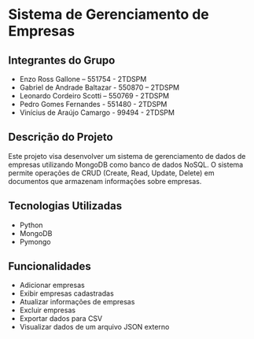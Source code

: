 # Sistema de Gerenciamento de Empresas

## Integrantes do Grupo
- Enzo Ross Gallone – 551754 - 2TDSPM 
- Gabriel de Andrade Baltazar - 550870 – 2TDSPM
- Leonardo Cordeiro Scotti – 550769 - 2TDSPM 
- Pedro Gomes Fernandes - 551480 - 2TDSPM 
- Vinícius de Araújo Camargo - 99494 - 2TDSPM 

## Descrição do Projeto
Este projeto visa desenvolver um sistema de gerenciamento de dados de empresas utilizando MongoDB como banco de dados NoSQL. O sistema permite operações de CRUD (Create, Read, Update, Delete) em documentos que armazenam informações sobre empresas.

## Tecnologias Utilizadas
- Python
- MongoDB
- Pymongo

## Funcionalidades
- Adicionar empresas
- Exibir empresas cadastradas
- Atualizar informações de empresas
- Excluir empresas
- Exportar dados para CSV
- Visualizar dados de um arquivo JSON externo


